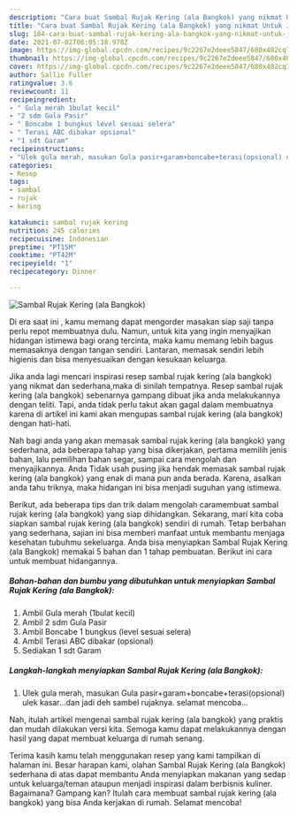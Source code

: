 ```yaml
---
description: "Cara buat Sambal Rujak Kering (ala Bangkok) yang nikmat Untuk Jualan"
title: "Cara buat Sambal Rujak Kering (ala Bangkok) yang nikmat Untuk Jualan"
slug: 184-cara-buat-sambal-rujak-kering-ala-bangkok-yang-nikmat-untuk-jualan
date: 2021-07-02T06:05:18.978Z
image: https://img-global.cpcdn.com/recipes/9c2267e2deee5847/680x482cq70/sambal-rujak-kering-ala-bangkok-foto-resep-utama.jpg
thumbnail: https://img-global.cpcdn.com/recipes/9c2267e2deee5847/680x482cq70/sambal-rujak-kering-ala-bangkok-foto-resep-utama.jpg
cover: https://img-global.cpcdn.com/recipes/9c2267e2deee5847/680x482cq70/sambal-rujak-kering-ala-bangkok-foto-resep-utama.jpg
author: Sallie Fuller
ratingvalue: 3.6
reviewcount: 11
recipeingredient:
- " Gula merah 1bulat kecil"
- "2 sdm Gula Pasir"
- " Boncabe 1 bungkus level sesuai selera"
- " Terasi ABC dibakar opsional"
- "1 sdt Garam"
recipeinstructions:
- "Ulek gula merah, masukan Gula pasir+garam+boncabe+terasi(opsional) ulek kasar...dan jadi deh sambel rujaknya. selamat mencoba..."
categories:
- Resep
tags:
- sambal
- rujak
- kering

katakunci: sambal rujak kering 
nutrition: 245 calories
recipecuisine: Indonesian
preptime: "PT15M"
cooktime: "PT42M"
recipeyield: "1"
recipecategory: Dinner

---
```



![Sambal Rujak Kering (ala Bangkok)](https://img-global.cpcdn.com/recipes/9c2267e2deee5847/680x482cq70/sambal-rujak-kering-ala-bangkok-foto-resep-utama.jpg)

Di era  saat ini , kamu memang dapat mengorder masakan siap saji tanpa perlu repot membuatnya dulu. Namun, untuk kita yang ingin menyajikan hidangan istimewa bagi orang tercinta, maka kamu memang lebih bagus memasaknya dengan tangan sendiri. Lantaran, memasak sendiri lebih higienis dan bisa menyesuaikan dengan kesukaan keluarga.

Jika anda lagi mencari inspirasi resep sambal rujak kering (ala bangkok) yang nikmat dan sederhana,maka di sinilah tempatnya. Resep sambal rujak kering (ala bangkok)  sebenarnya gampang dibuat jika anda melakukannya dengan teliti. Tapi, anda tidak perlu takut akan gagal dalam membuatnya 
karena di artikel ini kami akan mengupas sambal rujak kering (ala bangkok) dengan hati-hati.  



Nah bagi anda yang akan memasak sambal rujak kering (ala bangkok) yang sederhana, ada beberapa tahap yang bisa dikerjakan, pertama memilih jenis bahan, lalu pemilihan bahan segar, sampai cara mengolah dan menyajikannya. Anda Tidak usah pusing jika hendak memasak sambal rujak kering (ala bangkok) yang enak di mana pun anda berada. Karena, asalkan anda  tahu triknya, maka hidangan ini bisa menjadi suguhan yang istimewa.

Berikut, ada beberapa tips dan trik dalam mengolah caramembuat sambal rujak kering (ala bangkok) yang siap dihidangkan. Sekarang, mari kita coba siapkan sambal rujak kering (ala bangkok) sendiri di rumah. Tetap berbahan yang sederhana, sajian ini bisa memberi manfaat untuk membantu menjaga kesehatan tubuhmu sekeluarga. Anda bisa menyiapkan Sambal Rujak Kering (ala Bangkok) memakai 5 bahan dan 1 tahap pembuatan. Berikut ini cara untuk membuat hidangannya.

<!--inarticleads1-->

##### Bahan-bahan dan bumbu yang dibutuhkan untuk menyiapkan Sambal Rujak Kering (ala Bangkok):

1. Ambil  Gula merah (1bulat kecil)
1. Ambil 2 sdm Gula Pasir
1. Ambil  Boncabe 1 bungkus (level sesuai selera)
1. Ambil  Terasi ABC dibakar (opsional)
1. Sediakan 1 sdt Garam




<!--inarticleads2-->

##### Langkah-langkah menyiapkan Sambal Rujak Kering (ala Bangkok):

1. Ulek gula merah, masukan Gula pasir+garam+boncabe+terasi(opsional) ulek kasar...dan jadi deh sambel rujaknya. selamat mencoba...




Nah, itulah artikel mengenai  sambal rujak kering (ala bangkok)  yang praktis dan mudah dilakukan versi kita. Semoga kamu dapat melakukannya dengan hasil yang dapat membuat keluarga di rumah senang. 

Terima kasih kamu telah menggunakan resep yang kami tampilkan di halaman ini. Besar harapan kami, olahan  Sambal Rujak Kering (ala Bangkok) sederhana di atas dapat membantu Anda menyiapkan makanan yang sedap untuk keluarga/teman ataupun menjadi inspirasi dalam berbisnis kuliner. Bagaimana? Gampang kan? Itulah cara membuat sambal rujak kering (ala bangkok) yang bisa Anda kerjakan di rumah. Selamat mencoba!

